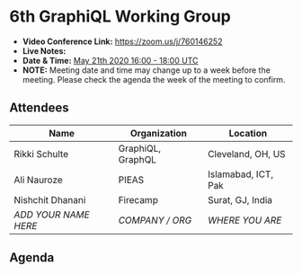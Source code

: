 # 6th GraphiQL Working Group

- **Video Conference Link:** https://zoom.us/j/760146252
- **Live Notes:**
- **Date & Time:** [May 21th 2020 16:00 - 18:00 UTC](https://www.timeanddate.com/worldclock/meetingdetails.html?year=2020&month=5&day=21&hour=16&min=0&sec=0&p1=224&p2=179&p3=136&p4=37&p5=239&p6=101&p7=152)
- **NOTE:** Meeting date and time may change up to a week before the meeting. Please check the agenda the week of the meeting to confirm.

## Attendees

<!-- NOTE: because we expect you to use github UI to do this, we ignore prettier for attendees and agenda section. this will prevent CI breakages. enjoy!-->
<!-- prettier-ignore-start -->

| Name                 | Organization      | Location            |
| -------------------- | ----------------- | ------------------- |
| Rikki Schulte        | GraphiQL, GraphQL | Cleveland, OH, US   |
| Ali Nauroze          | PIEAS             | Islamabad, ICT, Pak |
| Nishchit Dhanani     | Firecamp          | Surat, GJ, India    |
| _ADD YOUR NAME HERE_ | _COMPANY / ORG_   | _WHERE YOU ARE_     |

## Agenda


<!-- prettier-ignore-end -->
